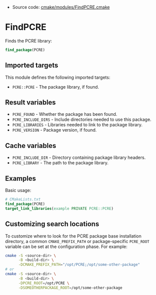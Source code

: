 <!-- This is auto-generated file. -->
* Source code: [cmake/modules/FindPCRE.cmake](https://github.com/petk/php-build-system/blob/master/cmake/cmake/modules/FindPCRE.cmake)

# FindPCRE

Finds the PCRE library:

```cmake
find_package(PCRE)
```

## Imported targets

This module defines the following imported targets:

* `PCRE::PCRE` - The package library, if found.

## Result variables

* `PCRE_FOUND` - Whether the package has been found.
* `PCRE_INCLUDE_DIRS` - Include directories needed to use this package.
* `PCRE_LIBRARIES` - Libraries needed to link to the package library.
* `PCRE_VERSION` - Package version, if found.

## Cache variables

* `PCRE_INCLUDE_DIR` - Directory containing package library headers.
* `PCRE_LIBRARY` - The path to the package library.

## Examples

Basic usage:

```cmake
# CMakeLists.txt
find_package(PCRE)
target_link_libraries(example PRIVATE PCRE::PCRE)
```

## Customizing search locations

To customize where to look for the PCRE package base
installation directory, a common `CMAKE_PREFIX_PATH` or
package-specific `PCRE_ROOT` variable can be set at
the configuration phase. For example:

```sh
cmake -S <source-dir> \
      -B <build-dir> \
      -DCMAKE_PREFIX_PATH="/opt/PCRE;/opt/some-other-package"
# or
cmake -S <source-dir> \
      -B <build-dir> \
      -DPCRE_ROOT=/opt/PCRE \
      -DSOMEOTHERPACKAGE_ROOT=/opt/some-other-package
```
